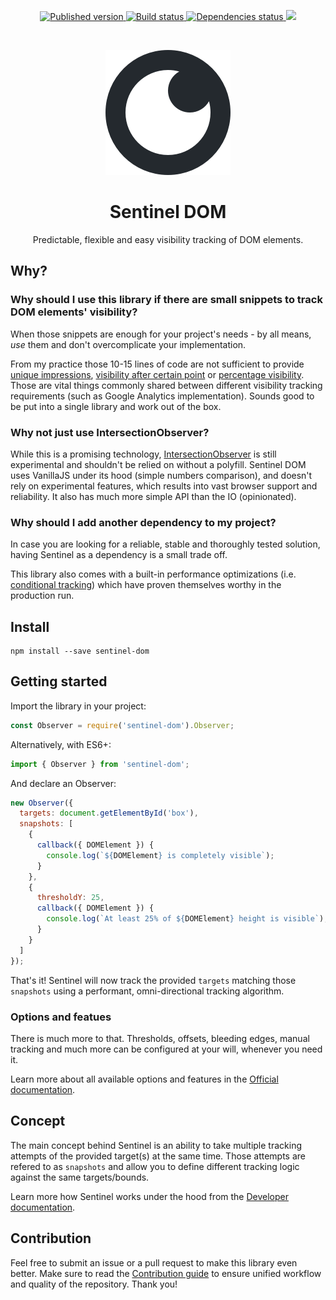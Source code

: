 <p align="center">
  <a href="https://www.npmjs.com/package/sentinel-dom">
    <img src="https://img.shields.io/npm/v/sentinel-dom.svg" title="Published version" />
  </a>
  <a href="#">
    <img src="https://circleci.com/gh/kettanaito/sentinel-dom/tree/master.svg?style=shield" title="Build status" />
  </a>
  <a href="https://david-dm.org/kettanaito/sentinel-dom">
    <img src="https://david-dm.org/kettanaito/sentinel-dom/status.svg" title="Dependencies status" />
  </a>
  <a href="https://david-dm.org/kettanaito/sentinel-dom?type=dev" title="devDependencies status">
    <img src="https://david-dm.org/kettanaito/sentinel-dom/dev-status.svg" />
  </a>
</p>

<br>
<p align="center">
  <a href="https://github.com/kettanaito/sentinel-dom">
    <img src="./sentinel-logo.png" alt="Sentinel DOM" />
  </a>
</p>

<h1 align="center"><strong>Sentinel DOM</strong></h1>
<p align="center">Predictable, flexible and easy visibility tracking of DOM elements.</p>

## Why?
### Why should I use this library if there are small snippets to track DOM elements' visibility?
When those snippets are enough for your project's needs - by all means, *use* them and don't overcomplicate your implementation.

From my practice those 10-15 lines of code are not sufficient to provide [unique impressions](./docs/options.md#unique-snapshots), [visibility after certain point](./docs/options.md#bleeding-edges) or [percentage visibility](./docs/options.md#thresholds). Those are vital things commonly shared between different visibility tracking requirements (such as Google Analytics implementation).  Sounds good to be put into a single library and work out of the box.

### Why not just use IntersectionObserver?
While this is a promising technology, [IntersectionObserver](https://developer.mozilla.org/en-US/docs/Web/API/Intersection_Observer_API) is still experimental and shouldn't be relied on without a polyfill. Sentinel DOM uses VanillaJS under its hood (simple numbers comparison), and doesn't rely on experimental features, which results into vast browser support and reliability. It also has much more simple API than the IO (opinionated).

### Why should I add another dependency to my project?
In case you are looking for a reliable, stable and thoroughly tested solution, having Sentinel as a dependency is a small trade off.

This library also comes with a built-in performance optimizations (i.e. [conditional tracking](./docs/developer/conditional-tracking.md)) which have proven themselves worthy in the production run.

## Install
```
npm install --save sentinel-dom
```

## Getting started
Import the library in your project:
```js
const Observer = require('sentinel-dom').Observer;
```

Alternatively, with ES6+:
```js
import { Observer } from 'sentinel-dom';
```

And declare an Observer:
```js
new Observer({
  targets: document.getElementById('box'),
  snapshots: [
    {
      callback({ DOMElement }) {
        console.log(`${DOMElement} is completely visible`);
      }
    },
    {
      thresholdY: 25,
      callback({ DOMElement }) {
        console.log(`At least 25% of ${DOMElement} height is visible`);
      }
    }
  ]
});
```
That's it! Sentinel will now track the provided `targets` matching those `snapshots` using a performant, omni-directional tracking algorithm.

### Options and featues
There is much more to that. Thresholds, offsets, bleeding edges, manual tracking and much more can be configured at your will, whenever you need it.

Learn more about all available options and features in the [Official documentation](./docs/options.md).

## Concept
The main concept behind Sentinel is an ability to take multiple tracking attempts of the provided target(s) at the same time. Those attempts are refered to as `snapshots` and allow you to define different tracking logic against the same targets/bounds.

Learn more how Sentinel works under the hood from the [Developer documentation](./docs/developer).

## Contribution
Feel free to submit an issue or a pull request to make this library even better. Make sure to read the [Contribution guide](./.github/CONTRIBUTING.md) to ensure unified workflow and quality of the repository. Thank you!
